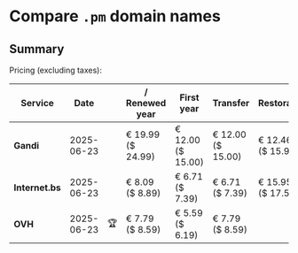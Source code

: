 # Compare `.pm` domain names

## Summary

Pricing (excluding taxes):

| Service | Date |  | / Renewed year | First year | Transfer | Restoration |
|--|--|--|--|--|--|--|
| **Gandi** | 2025-06-23 |  | € 19.99<br>($ 24.99) | € 12.00<br>($ 15.00) | € 12.00<br>($ 15.00) | € 12.46<br>($ 15.96) |
| **Internet.bs** | 2025-06-23 |  | € 8.09<br>($ 8.89) | € 6.71<br>($ 7.39) | € 6.71<br>($ 7.39) | € 15.95<br>($ 17.55) |
| **OVH** | 2025-06-23 | 🏆 | € 7.79<br>($ 8.59) | € 5.59<br>($ 6.19) | € 7.79<br>($ 8.59) |  |
